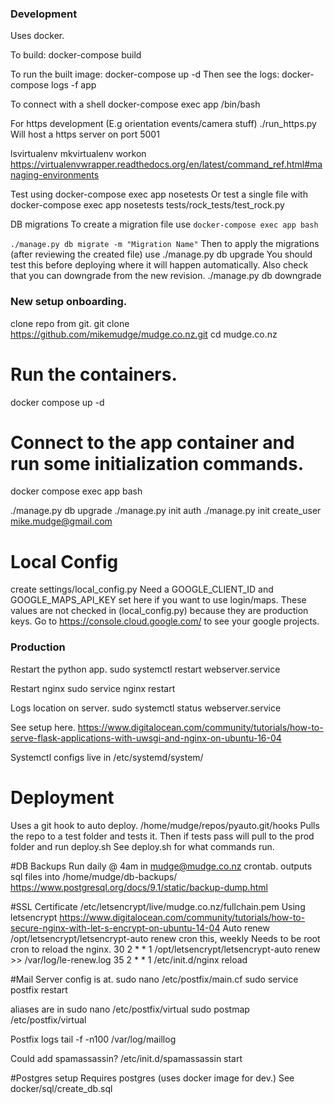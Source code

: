 ### Development
Uses docker.

To build:
docker-compose build

To run the built image:
docker-compose up -d
Then see the logs:
docker-compose logs -f app

To connect with a shell
docker-compose exec app /bin/bash

For https development (E.g orientation events/camera stuff)
./run_https.py
Will host a https server on port 5001

lsvirtualenv
mkvirtualenv
workon
https://virtualenvwrapper.readthedocs.org/en/latest/command_ref.html#managing-environments

Test using
docker-compose exec app nosetests
Or test a single file with
docker-compose exec app nosetests tests/rock_tests/test_rock.py

DB migrations
To create a migration file use
```docker-compose exec app bash```

```./manage.py db migrate -m "Migration Name"```
Then to apply the migrations (after reviewing the created file) use
./manage.py db upgrade
You should test this before deploying where it will happen automatically.
Also check that you can downgrade from the new revision.
./manage.py db downgrade


### New setup onboarding.
clone repo from git.
git clone https://github.com/mikemudge/mudge.co.nz.git
cd mudge.co.nz

# Run the containers.
docker compose up -d

# Connect to the app container and run some initialization commands.
docker compose exec app bash

./manage.py db upgrade
./manage.py init auth
./manage.py init create_user mike.mudge@gmail.com

# Local Config
create settings/local_config.py
Need a GOOGLE_CLIENT_ID and GOOGLE_MAPS_API_KEY set here if you want to use login/maps.
These values are not checked in (local_config.py) because they are production keys. 
Go to https://console.cloud.google.com/ to see your google projects.

### Production

Restart the python app.
sudo systemctl restart webserver.service

Restart nginx
sudo service nginx restart

Logs location on server.
sudo systemctl status webserver.service

See setup here.
https://www.digitalocean.com/community/tutorials/how-to-serve-flask-applications-with-uwsgi-and-nginx-on-ubuntu-16-04

Systemctl configs live in
/etc/systemd/system/

# Deployment
Uses a git hook to auto deploy.
/home/mudge/repos/pyauto.git/hooks
Pulls the repo to a test folder and tests it.
Then if tests pass will pull to the prod folder and run deploy.sh
See deploy.sh for what commands run.

#DB Backups
Run daily @ 4am in mudge@mudge.co.nz crontab.
outputs sql files into /home/mudge/db-backups/
https://www.postgresql.org/docs/9.1/static/backup-dump.html

#SSL Certificate
/etc/letsencrypt/live/mudge.co.nz/fullchain.pem
Using letsencrypt
https://www.digitalocean.com/community/tutorials/how-to-secure-nginx-with-let-s-encrypt-on-ubuntu-14-04
Auto renew
/opt/letsencrypt/letsencrypt-auto renew
cron this, weekly
Needs to be root cron to reload the nginx.
30 2 * * 1 /opt/letsencrypt/letsencrypt-auto renew >> /var/log/le-renew.log
35 2 * * 1 /etc/init.d/nginx reload

#Mail Server
config is at.
sudo nano /etc/postfix/main.cf
sudo service postfix restart

aliases are in
sudo nano /etc/postfix/virtual
sudo postmap /etc/postfix/virtual

Postfix logs
tail -f -n100 /var/log/maillog

Could add spamassassin?
/etc/init.d/spamassassin start

#Postgres setup
Requires postgres (uses docker image for dev.)
See docker/sql/create_db.sql
